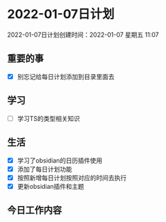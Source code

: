 # 2022-01-07日计划

2022-01-07日计划创建时间：2022-01-07 星期五  11:07

## 重要的事
- [x] 别忘记给每日计划添加到目录里面去

## 学习
- [ ] 学习TS的类型相关知识

## 生活
- [x] 学习了obsidian的日历插件使用
- [x] 添加了每日计划功能
- [x] 按照新增每日计划按照对应的时间去执行
- [x] 更新obsidian插件和主题

## 今日工作内容

